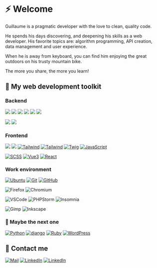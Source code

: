 # ⚡ Welcome

Guillaume is a pragmatic developer with the love to clean, quality code.

He spends his days discovering, and deepening his skills as a web developer.
His favorite topics are: algorithm programming, API creation, data management and user experience.

When he is away from keyboard, you can find him enjoying the great outdoors on his trusty mountain bike.

The more you share, the more you learn!

## 🌱 My web development toolkit

### Backend

[![](https://img.shields.io/badge/v8-darkslategray?label=php&labelColor=black&logo=php)](https://www.php.net/manual/fr/)
[![](https://img.shields.io/badge/v6-darkslategray?label=Symfony&labelColor=black&logo=symfony)](https://symfony.com)
[![](https://img.shields.io/badge/v2-darkslategray?label=Doctrine&labelColor=black)](https://www.doctrine-project.org/projects/doctrine-orm/en/2.14/index.html)
[![](https://img.shields.io/badge/v3-darkslategray?label=api-platform&labelColor=black)](https://api-platform.com/docs/core/)
[![](https://img.shields.io/badge/v4-darkslategray?label=EasyAdmin&labelColor=black)](https://api-platform.com/docs/core/)
[![](https://img.shields.io/badge/v10-darkslategray?label=MariaDB&labelColor=black&logo=mariadb)](https://mariadb.com/kb/en/introduction-to-relational-databases/)

[![](https://img.shields.io/badge/40%25-navy?label=Docker&labelColor=black&logo=docker)](https://docs.docker.com/compose/)
[![](https://img.shields.io/badge/20%25-navy?label=MongoDB&labelColor=black&logo=mongodb)](https://www.mongodb.com/)

### Frontend

[![](https://img.shields.io/badge/v5-darkslategray?label=HTML&labelColor=black&logo=html5)](https://validator.w3.org/)
[![](https://img.shields.io/badge/v3-darkslategray?label=CSS&labelColor=black&logo=css3)](https://developer.mozilla.org/fr/docs/Learn/CSS)
[![Tailwind](https://img.shields.io/badge/v3-darkslategray?label=Tailwind&labelColor=black)](https://tailwindcss.com/docs/installation)
[![Tailwind](https://img.shields.io/badge/v5-darkslategray?label=Bootstrap&labelColor=black&logo=bootstrap)](https://tailwindcss.com/docs/installation)
[![Twig](https://img.shields.io/badge/v3-darkslategray?label=Twig&labelColor=black&logo=twig)](https://twig.symfony.com/doc/3.x/)
[![JavaScript](https://img.shields.io/badge/ES6-darkslategray?label=JavaScript&labelColor=black&logo=javascript)](https://javascript.info/)

[![SCSS](https://img.shields.io/badge/80%25-navy?label=SCSS&labelColor=black&logo=sass)](https://sass-lang.com/guide)
[![Vue3](https://img.shields.io/badge/60%25-navy?label=Vue3&labelColor=black&logo=vue.js)](https://vuejs.org/)
[![React](https://img.shields.io/badge/30%25-navy?label=React&labelColor=black&logo=react)](https://vuejs.org/)

### Work environment

[![Ubuntu](https://img.shields.io/badge/Ubuntu-black?logo=ubuntu)](https://doc.ubuntu-fr.org/accueil)
[![Git](https://img.shields.io/badge/Git-black?logo=git)](https://git-scm.com/doc)
[![GitHub](https://img.shields.io/badge/GitHub-black?logo=github)](https://www.github.com/)

![Firefox](https://img.shields.io/badge/Firefox-black?logo=firefoxbrowser)
![Chromium](https://img.shields.io/badge/Chromium-black?logo=googlechrome)

![VSCode](https://img.shields.io/badge/VSCode-black?logo=visualstudiocode)
![PHPStorm](https://img.shields.io/badge/PHPStorm-black?logo=phpstorm)
![Insomnia](https://img.shields.io/badge/Insomnia-black?logo=insomnia)


![Gimp](https://img.shields.io/badge/Gimp-black?&logo=gimp)
![Inkscape](https://img.shields.io/badge/Inkscape-black?&logo=inkscape)

### 🔭 Maybe the next one

[![Python](https://img.shields.io/badge/Python-navy?logo=python)](https://www.python.org/doc/)
[![django](https://img.shields.io/badge/django-navy?logo=django)](https://docs.djangoproject.com/en/4.2/intro/tutorial01/)
[![Ruby](https://img.shields.io/badge/Ruby-navy?logo=ruby)](https://www.ruby-lang.org/fr/documentation/)
[![WordPress](https://img.shields.io/badge/WordPress-navy?logo=wordpress)](https://codex.wordpress.org/)

## 👋 Contact me

[![Mail](https://img.shields.io/badge/email-green?&logo=minutemailer)](mailto:gb.gentil@gmail.com)
[![LinkedIn](https://img.shields.io/badge/LinkedIn-blue?&logo=linkedin)](https://www.linkedin.com/in/ggentil/)
[![LinkedIn](https://img.shields.io/badge/website-grey)](https://guillaumegentil.me/)
